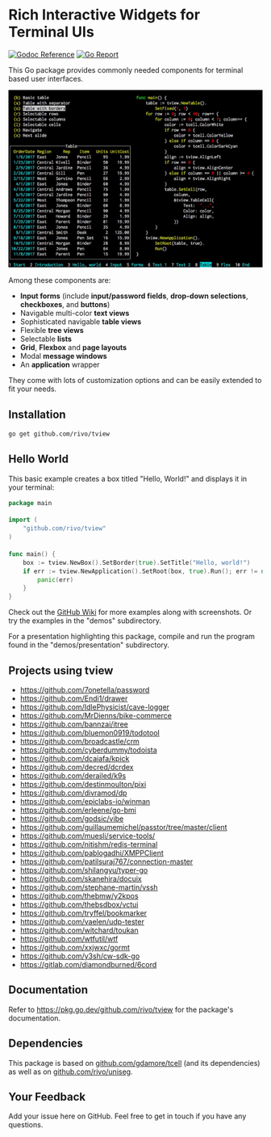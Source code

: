 # Rich Interactive Widgets for Terminal UIs

[![Godoc Reference](https://img.shields.io/badge/godoc-reference-blue.svg)](https://pkg.go.dev/github.com/rivo/tview)
[![Go Report](https://img.shields.io/badge/go%20report-A%2B-brightgreen.svg)](https://goreportcard.com/report/github.com/rivo/tview)

This Go package provides commonly needed components for terminal based user interfaces.

![Screenshot](tview.gif)

Among these components are:

- __Input forms__ (include __input/password fields__, __drop-down selections__, __checkboxes__, and __buttons__)
- Navigable multi-color __text views__
- Sophisticated navigable __table views__
- Flexible __tree views__
- Selectable __lists__
- __Grid__, __Flexbox__ and __page layouts__
- Modal __message windows__
- An __application__ wrapper

They come with lots of customization options and can be easily extended to fit your needs.

## Installation

```bash
go get github.com/rivo/tview
```

## Hello World

This basic example creates a box titled "Hello, World!" and displays it in your terminal:

```go
package main

import (
	"github.com/rivo/tview"
)

func main() {
	box := tview.NewBox().SetBorder(true).SetTitle("Hello, world!")
	if err := tview.NewApplication().SetRoot(box, true).Run(); err != nil {
		panic(err)
	}
}
```

Check out the [GitHub Wiki](https://github.com/rivo/tview/wiki) for more examples along with screenshots. Or try the examples in the "demos" subdirectory.

For a presentation highlighting this package, compile and run the program found in the "demos/presentation" subdirectory.

## Projects using tview

- https://github.com/7onetella/password
- https://github.com/Endi1/drawer
- https://github.com/IdlePhysicist/cave-logger
- https://github.com/MrDienns/bike-commerce
- https://github.com/bannzai/itree
- https://github.com/bluemon0919/todotool
- https://github.com/broadcastle/crm
- https://github.com/cyberdummy/todoista
- https://github.com/dcaiafa/kpick
- https://github.com/decred/dcrdex
- https://github.com/derailed/k9s
- https://github.com/destinmoulton/pixi
- https://github.com/divramod/dp
- https://github.com/epiclabs-io/winman
- https://github.com/erleene/go-bmi
- https://github.com/godsic/vibe
- https://github.com/guillaumemichel/passtor/tree/master/client
- https://github.com/muesli/service-tools/
- https://github.com/nitishm/redis-terminal
- https://github.com/pablogadhi/XMPPClient
- https://github.com/patilsuraj767/connection-master
- https://github.com/shilangyu/typer-go
- https://github.com/skanehira/docuix
- https://github.com/stephane-martin/vssh
- https://github.com/thebmw/y2kpos
- https://github.com/thebsdbox/vctui
- https://github.com/tryffel/bookmarker
- https://github.com/vaelen/udp-tester
- https://github.com/witchard/toukan
- https://github.com/wtfutil/wtf
- https://github.com/xxjwxc/gormt
- https://github.com/y3sh/cw-sdk-go
- https://gitlab.com/diamondburned/6cord

## Documentation

Refer to https://pkg.go.dev/github.com/rivo/tview for the package's documentation.

## Dependencies

This package is based on [github.com/gdamore/tcell](https://github.com/gdamore/tcell) (and its dependencies) as well as on [github.com/rivo/uniseg](https://github.com/rivo/uniseg).

## Your Feedback

Add your issue here on GitHub. Feel free to get in touch if you have any questions.

